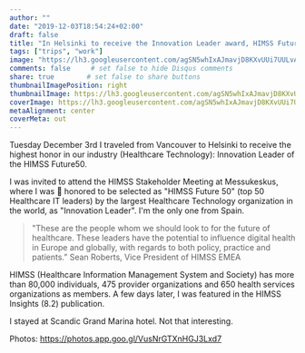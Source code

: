 ```yaml
---
author: ""
date: "2019-12-03T18:54:24+02:00"
draft: false
title: "In Helsinki to receive the Innovation Leader award, HIMSS Future50"
tags: ["trips", "work"]
image: "https://lh3.googleusercontent.com/agSN5whIxAJmavjD8KXvUUi7UULvAe8Q01lPBkHXHxeGqJsuC0C6WC_An0gdv-FEy-hMZVkDubjpvWyv9g4wQT56vrJVVI5MDtdQgXmXkw_HLI7LmgNXLsnEqnxUlW-TNa3UcMk4GX0=w1920-h1080"
comments: false     # set false to hide Disqus comments
share: true        # set false to share buttons
thumbnailImagePosition: right
thumbnailImage: https://lh3.googleusercontent.com/agSN5whIxAJmavjD8KXvUUi7UULvAe8Q01lPBkHXHxeGqJsuC0C6WC_An0gdv-FEy-hMZVkDubjpvWyv9g4wQT56vrJVVI5MDtdQgXmXkw_HLI7LmgNXLsnEqnxUlW-TNa3UcMk4GX0=w1920-h1080
coverImage: https://lh3.googleusercontent.com/agSN5whIxAJmavjD8KXvUUi7UULvAe8Q01lPBkHXHxeGqJsuC0C6WC_An0gdv-FEy-hMZVkDubjpvWyv9g4wQT56vrJVVI5MDtdQgXmXkw_HLI7LmgNXLsnEqnxUlW-TNa3UcMk4GX0=w1920-h1080
metaAlignment: center
coverMeta: out
---
```


Tuesday December 3rd I traveled from Vancouver to Helsinki to receive the highest honor in our industry (Healthcare Technology): Innovation Leader of the HIMSS Future50.

<!--more-->

I was invited to attend the HIMSS Stakeholder Meeting at Messukeskus, where I was 🙏 honored to be selected as "HIMSS Future 50" (top 50 Healthcare IT leaders) by the largest Healthcare Technology organization in the world, as "Innovation Leader". I'm the only one from Spain.

> "These are the people whom we should look to for the future of healthcare. These leaders have the potential to influence digital health in Europe and globally, with regards to both policy, practice and patients.”
Sean Roberts, Vice President of HIMSS EMEA

HIMSS (Healthcare Information Management System and Society) has more than 80,000 individuals, 475 provider organizations and 650 health services organizations as members. A few days later, I was featured in the HIMSS Insights (8.2) publication.

I stayed at Scandic Grand Marina hotel. Not that interesting.

Photos: https://photos.app.goo.gl/VusNrGTXnHGJ3Lxd7

<script src="https://cdn.jsdelivr.net/npm/publicalbum@latest/embed-ui.min.js" async></script>
<div class="pa-gallery-player-widget" style="width:100%; height:480px; display:none;"
  data-link="https://photos.app.goo.gl/VusNrGTXnHGJ3Lxd7"
  data-title="29 new photos by Jorge Cortell">
  <object data="https://lh3.googleusercontent.com/EF4p90gBAid1gT2RrrotYpgHJMmS5zMsZP_oCI3f6sZMNt_lAY6qvuVoZmaA2m65CYDZamlAr6u8t1ryRp98HdfBafOtr9d1QwWOkwruxzRDZoeIKdV-tj7lXgu4YQasqNBOIWbAri0=w1920-h1080"></object>
  <object data="https://lh3.googleusercontent.com/TSY54R33dD88hfbtBBCU7ietU2z_X1QK_mvlmW2BkKu2vKfiHMOqH8biWzhzO2gwpn6RDOS33lFxoZhYODeWTD0qAO5WsrZSN3ymZB_Mn84XYmc1_-AfRGMOvt130VzZKONdmJOHp70=w1920-h1080"></object>
  <object data="https://lh3.googleusercontent.com/PD4C7s2ZvpP7IH1c85C1qiBXnust8XM5yyzuCedcAragAkUSAE6CxYad8I2BkpgoGkwDIaggogHegl-GOtWDXBWirNbotVfX-nlbDtZgJLWHzUsayZK49Flpk4t4ttEv3293hGwxLN8=w1920-h1080"></object>
  <object data="https://lh3.googleusercontent.com/3VGMGQp1vwbo-P_oTmzU_QpJbSh5lur_VDpd7sTEBpIPohymJJB3r2r54db6JHtirZvG1p-4Ude3s825yLDsIDf4Dva-xtpqx2kSgo5G_6LiM8EuSPzM6g-6weskphOsQEqbkSbd72o=w1920-h1080"></object>
  <object data="https://lh3.googleusercontent.com/2fVKm1Fwlne0QcDxZdGc0tikrOYtBoVApbrMczZFQjhwBCo6biQtWScE0q4_nYfOq8MLi53pF5-zLFqQnqVbnZ3h_KP_RuBZTCGHF6r6AeiAreCYQ1pO2o4NVSLxydjeOgxK8KpakZg=w1920-h1080"></object>
  <object data="https://lh3.googleusercontent.com/lw1qCrXb98wqrlKBZegUOGvcGXMRLfZcyMUD88zfHnREF14mRUikrKhcvQH_Zd7njqedoEvOkHe7YMQ5Cx7UL5E9e5W0g1IkvjnnD1wQS9Rk8rl5X4BHrP_aBwrV2hPzjENak1ZHMOQ=w1920-h1080"></object>
  <object data="https://lh3.googleusercontent.com/c4q2QwLWTWufMOwc1doePk4t_gFSvuoaom5yZAj2BVIY1jjIAZAHko8xAuyDJTwoYOnFxwcM4oI6NltKSVfmTE8ZNUr2s5nF0AHnTi2WOOXjLnvu6P9aAAxTYpIoFwR9ZSjybKTOla4=w1920-h1080"></object>
  <object data="https://lh3.googleusercontent.com/Uc7Xmnwayb-IVNXABRH7466PHmhIhGkujdJGTCmwLDQ-ntk_HUQlgZjdY587CC_pFqgNazoYyVkZ0UlFG-_aD0YfEhTlbL-K3QcQGtAfK0Fh9TpREv5I9zhZaYXiCeG40jRsBY5XtQA=w1920-h1080"></object>
  <object data="https://lh3.googleusercontent.com/-yxhclBaCIXhnXVA2G172ntHDL-zDF3M8Y7l9FiTWdzp3WECO-GJCun70j6xAhifmOizINwM7fUinrk6kuia3X-z5TIJOsZKz3eaEwMYZT7YTHZB1k9kn9zyeJWtLAGXt3PnvIKWzdM=w1920-h1080"></object>
  <object data="https://lh3.googleusercontent.com/pm2QX14NIOyySor0MONXyxXjzg-MtsqmyxZ7FyK1d3YSh2UTbpqy6CNS9upSFLPsHgrKHw02MIUFAWoy4UAmQpYaYflaksnK4H_NW1-FBY9XXKn3apXRCkRyO35LuAeDMvTry1tS-X8=w1920-h1080"></object>
  <object data="https://lh3.googleusercontent.com/XabsIBbzzsE4nDLphYFtFmW0E9PuIYUOMLBg8zN2J_v3n3fn4kw1st5aI37nRVeqvwOu9sO2tmt5L677oqR9mWU3cSNIO1ZCoqVgtP9OdUsck4DKjD7CxUXKDCffUAb5fxkrgdqgmPw=w1920-h1080"></object>
  <object data="https://lh3.googleusercontent.com/Mun6Dd9jbndMSDr_ELUO5k4HSZygp3ujLzB5dX5k9c00TXgj1rLXi-Tb6fqTdpKBgJl45ocSUMwOalISs39nC71khrWsPRdlTx0KeSK54lvtsFsYRVYo72iyMlQH3E0w6NOHwGZXtoY=w1920-h1080"></object>
  <object data="https://lh3.googleusercontent.com/tw3Dbj26Ngtq5FzgpJoGcwqNOgUchKX-c-akm7bhXQ6wL7XZh6JZ_rUnLIIe3jjIjblxBwqIuLkcwtiI1nkszuwOMF66oncjxiurnoYy3xsmetX4HQGeDLi9ErzrbSo_99nGFP9ZAt8=w1920-h1080"></object>
  <object data="https://lh3.googleusercontent.com/L65sJgbPmLjChYbOd9jJJbn1afcbA_pq9olrTojYJJgz01H_ORwqP_41rCZtKeL5GFQsranF8xuIuLK-Y5WP636es0JsGkgAf9nhTXaYFiTNC3y04xMYsTE9e5j_ZRdl-magS53TPLs=w1920-h1080"></object>
  <object data="https://lh3.googleusercontent.com/fg-ICJM5_5HLiBSYp4CYdz_5Mj2w2QjzqzG8n6MvfUj7s5mlRISyFyPcsImph4NWdh9fYbLuhQtiX9pNxdyTlqxvNs86Itwq229fNp5wpTOB25Os1CefQzwsIPcsafdJk6_QvfrYiec=w1920-h1080"></object>
  <object data="https://lh3.googleusercontent.com/QcuWvovS6wQnWcO3seN7oqD3ivXkH4qiWLHhdipvHK-yl8yhO9DKjaJjoz4AGXJCrdUf5sxE2ihaS3-xIKvESBzCWzhHfQ4ffoqN321wmkeT6xrqWcm3oR1Hzn_WiO1dudvspN8YbLQ=w1920-h1080"></object>
  <object data="https://lh3.googleusercontent.com/eA_ByuUDLrQSLlee1RDqeHzoHGE_p373dUKdHzJDSSa_ySio5HQbCusJGWXmZwjNAjdV-ovkkBI3B9tJP9iBRyTe_NH6t7iYOuzaBNW-HCAXZFCiFw7aclnUy6AYBl3Bw_DMpOMzjzA=w1920-h1080"></object>
  <object data="https://lh3.googleusercontent.com/HGnnUEwOdCVVKNbI-zeLu8w7SBzYt1d5jYZh49hK2hlAked8O3Ve5tj8vFVfqpwtjJeTPRlS07i6f7sfu7dbNasMGrpu-ZLXX6PoTrsfqEtjJD_w3DEiqsWS4Ff2x6e7MW_wekgzV50=w1920-h1080"></object>
  <object data="https://lh3.googleusercontent.com/dIoSzfDzWVhGLnOZZLiv37ZblNW5pOgn9BYXykT0rvrDAjuR8kg4sICg1lgFYgoZuYbHLO7ZJZBVly6VcZXY3WisqL8WES5EVt1iha5reedKlNr0xi_prCdGxEzwn5Cf1bVMH7YtF64=w1920-h1080"></object>
  <object data="https://lh3.googleusercontent.com/tnxr5bpwHHmlIU0Mm4cMsCqo0lHvDcoUxpw77pUBWkVQZ0bIqsW5TTd3ZTDWmHcZRvahjwssnv_2XkO9h-8klzTKAfota5kBnnn9gTnHrmmF1aNWS3uR_3tPGwQAL3QfewZRd6f5hVs=w1920-h1080"></object>
  <object data="https://lh3.googleusercontent.com/dAgJzxr_GHvcFclFY4g7FO6Lm3VbveIuVwVUL6wdcSp8aTyqgQMfY_ss2EqXnSamOlJCGMNd0TdF9dAdJZBZ8Ai2oLeeV_ELQYwJKFxu6YD9QJx2AxuvM9YnHjVkPBJ-Hp-XWvvOjFQ=w1920-h1080"></object>
  <object data="https://lh3.googleusercontent.com/nuq89OA6IPHSxpj7j5qlx63EIuEMvIGRwDcyVFgbtUvo28ov0e3_B1zltNR1r0mPDOOZkZXuB8JHw5I6WOwSkcqUkRayQOTY9brLjciRMCRwvmCfIFDogTcA5S0NnftsZC_lDiyP2GI=w1920-h1080"></object>
  <object data="https://lh3.googleusercontent.com/kXEOsFwvcXYyWtKP3E8BEYcMyZBihChZIm7m3vhw-7MVgLKnojcCMUVgJkwWgCEHkwcyYDbMjOVKMX29rDJMSBUhRLjOs6OkjQIl0cBW9ER0ySUsGHow2AGU714eQ6EDVvNFGdJJRik=w1920-h1080"></object>
  <object data="https://lh3.googleusercontent.com/A-retKFlabwQPNOqR75neNfzX5YwvCCOIPXiBLXUdQU7UrsfWZiM4jJRcUUI2AfjvJBO-X6SPl66PW26mE3nEMr2SBXbzXW3ciCblURNt_NLrQPhbSoZNfRwvHXTfVm8xvS34olYlJw=w1920-h1080"></object>
  <object data="https://lh3.googleusercontent.com/Fy0kR8XXO3qqOvbrgIn_0lmfC5KBjlSamU0q6iKHXuaJvAZCelr_u0SloQqvhV8IeCHnNsR1rdO1pMDYCVS30b3AWk95dTEFAb7JdsKnH1AIuYzTkJfpbLkIfDQ0UJI9bA8rG8dsj0U=w1920-h1080"></object>
  <object data="https://lh3.googleusercontent.com/FOiffQgU-538DNP1WkdX4-vyRWfWsmaiiudIKzDMH-dJ20OE7rybent0hw2wCpb9-BZ4lD1L2u6O4GgNJdYNYmleRVhILsdNfdT6HrJ12YAfMY7-dpCils_69HQMIWpuppA1kxe4RYY=w1920-h1080"></object>
  <object data="https://lh3.googleusercontent.com/Vc07InRBUfT10ZA0Ap_SGHIXhWYY63PkN-_a3ecvAHZNyaWMOyB8Y_tiYsxstOTPOMHV47ibewIejjPPwtnLddmlLo1Nlcwo_HyNlJGlrH8xB-L3JHuPCklRVLyi8-ySbcluQcliGeA=w1920-h1080"></object>
  <object data="https://lh3.googleusercontent.com/mTgphOb-3WvSzwFZo5X6QAtCvqo0oVMlPMnLka8UhHXIf5gpuJYQaAs8fiRSyNLnYfCe18rspoUbVLnp4btcKcaHmkBjoLH4ixUUaTslQo3-h5tDqz_C8GmE2On4r3XLV-9T-c06KYk=w1920-h1080"></object>
  <object data="https://lh3.googleusercontent.com/CvAZafFRy2EKlgXOHA8lude4o4qzdQ0JyBH8wg_MOWmjR5SdCngMmZxJy2pqv-yyi8aNSN7WQVOJhtjBqVguM3rd2d7_p5WVa8U3eifBPkfGV2lF71QlBSIsYQUCr7NjJJUuefaJnTw=w1920-h1080"></object>
</div>
